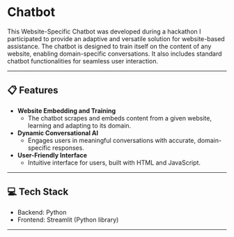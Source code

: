 # Chatbot

This Website-Specific Chatbot was developed during a hackathon I participated to provide an adaptive and versatile solution for website-based assistance. 
The chatbot is designed to train itself on the content of any website, enabling domain-specific conversations. It also includes standard chatbot functionalities for seamless user interaction.

---
## 📋 **Features**
- **Website Embedding and Training**  
  - The chatbot scrapes and embeds content from a given website, learning and adapting to its domain.
- **Dynamic Conversational AI**  
  - Engages users in meaningful conversations with accurate, domain-specific responses.  
- **User-Friendly Interface**  
  - Intuitive interface for users, built with HTML and JavaScript.  

---
## 💻 **Tech Stack**
- Backend: Python   
- Frontend: Streamlit (Python library)
---
